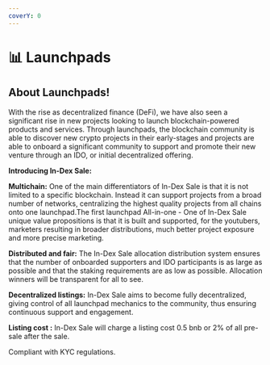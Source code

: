 ```yaml
---
coverY: 0
---
```


# 📊 Launchpads

## About Launchpads!

With the rise as decentralized finance (DeFi), we have also seen a significant rise in new projects looking to launch blockchain-powered products and services. Through launchpads, the blockchain community is able to discover new crypto projects in their early-stages and projects are able to onboard a significant community to support and promote their new venture through an IDO, or initial decentralized offering.

**Introducing In-Dex Sale:**

**Multichain:** One of the main differentiators of In-Dex Sale is that it is not limited to a specific blockchain. Instead it can support projects from a broad number of networks, centralizing the highest quality projects from all chains onto one launchpad.The first launchpad All-in-one - One of In-Dex Sale unique value propositions is that it is built and supported, for the youtubers, marketers resulting in broader distributions, much better project exposure and more precise marketing.

**Distributed and fair:** The In-Dex Sale allocation distribution system ensures that the number of onboarded supporters and IDO participants is as large as possible and that the staking requirements are as low as possible. Allocation winners will be transparent for all to see.

**Decentralized listings:** In-Dex Sale aims to become fully decentralized, giving control of all launchpad mechanics to the community, thus ensuring continuous support and engagement.

**Listing cost :** In-Dex Sale will charge a listing cost 0.5 bnb or 2% of all pre-sale after the sale.

Compliant with KYC regulations.
